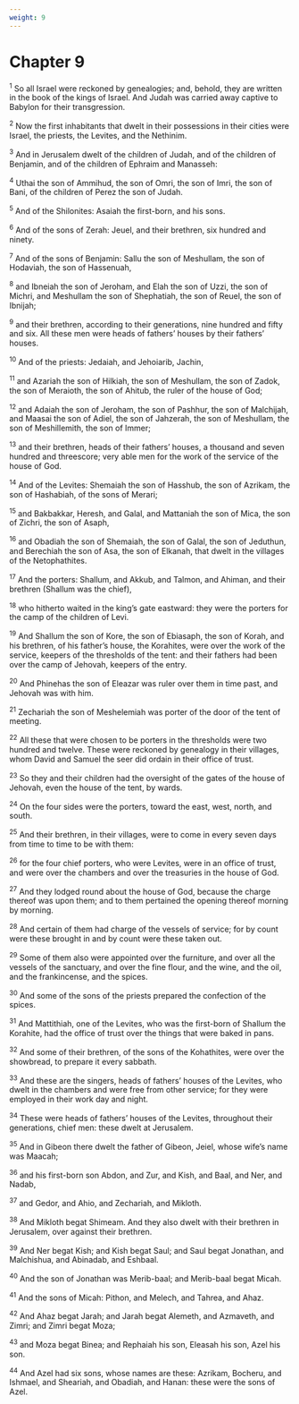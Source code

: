 ```yaml
---
weight: 9
---
```


# Chapter 9

<sup>1</sup> So all Israel were reckoned by genealogies; and, behold, they are written in the book of the kings of Israel. And Judah was carried away captive to Babylon for their transgression. 

<sup>2</sup> Now the first inhabitants that dwelt in their possessions in their cities were Israel, the priests, the Levites, and the Nethinim. 

<sup>3</sup> And in Jerusalem dwelt of the children of Judah, and of the children of Benjamin, and of the children of Ephraim and Manasseh: 

<sup>4</sup> Uthai the son of Ammihud, the son of Omri, the son of Imri, the son of Bani, of the children of Perez the son of Judah. 

<sup>5</sup> And of the Shilonites: Asaiah the first-born, and his sons. 

<sup>6</sup> And of the sons of Zerah: Jeuel, and their brethren, six hundred and ninety. 

<sup>7</sup> And of the sons of Benjamin: Sallu the son of Meshullam, the son of Hodaviah, the son of Hassenuah, 

<sup>8</sup> and Ibneiah the son of Jeroham, and Elah the son of Uzzi, the son of Michri, and Meshullam the son of Shephatiah, the son of Reuel, the son of Ibnijah; 

<sup>9</sup> and their brethren, according to their generations, nine hundred and fifty and six. All these men were heads of fathers’ houses by their fathers’ houses. 

<sup>10</sup> And of the priests: Jedaiah, and Jehoiarib, Jachin, 

<sup>11</sup> and Azariah the son of Hilkiah, the son of Meshullam, the son of Zadok, the son of Meraioth, the son of Ahitub, the ruler of the house of God; 

<sup>12</sup> and Adaiah the son of Jeroham, the son of Pashhur, the son of Malchijah, and Maasai the son of Adiel, the son of Jahzerah, the son of Meshullam, the son of Meshillemith, the son of Immer; 

<sup>13</sup> and their brethren, heads of their fathers’ houses, a thousand and seven hundred and threescore; very able men for the work of the service of the house of God. 

<sup>14</sup> And of the Levites: Shemaiah the son of Hasshub, the son of Azrikam, the son of Hashabiah, of the sons of Merari; 

<sup>15</sup> and Bakbakkar, Heresh, and Galal, and Mattaniah the son of Mica, the son of Zichri, the son of Asaph, 

<sup>16</sup> and Obadiah the son of Shemaiah, the son of Galal, the son of Jeduthun, and Berechiah the son of Asa, the son of Elkanah, that dwelt in the villages of the Netophathites. 

<sup>17</sup> And the porters: Shallum, and Akkub, and Talmon, and Ahiman, and their brethren (Shallum was the chief), 

<sup>18</sup> who hitherto waited in the king’s gate eastward: they were the porters for the camp of the children of Levi. 

<sup>19</sup> And Shallum the son of Kore, the son of Ebiasaph, the son of Korah, and his brethren, of his father’s house, the Korahites, were over the work of the service, keepers of the thresholds of the tent: and their fathers had been over the camp of Jehovah, keepers of the entry. 

<sup>20</sup> And Phinehas the son of Eleazar was ruler over them in time past, and Jehovah was with him. 

<sup>21</sup> Zechariah the son of Meshelemiah was porter of the door of the tent of meeting. 

<sup>22</sup> All these that were chosen to be porters in the thresholds were two hundred and twelve. These were reckoned by genealogy in their villages, whom David and Samuel the seer did ordain in their office of trust. 

<sup>23</sup> So they and their children had the oversight of the gates of the house of Jehovah, even the house of the tent, by wards. 

<sup>24</sup> On the four sides were the porters, toward the east, west, north, and south. 

<sup>25</sup> And their brethren, in their villages, were to come in every seven days from time to time to be with them: 

<sup>26</sup> for the four chief porters, who were Levites, were in an office of trust, and were over the chambers and over the treasuries in the house of God. 

<sup>27</sup> And they lodged round about the house of God, because the charge thereof was upon them; and to them pertained the opening thereof morning by morning. 

<sup>28</sup> And certain of them had charge of the vessels of service; for by count were these brought in and by count were these taken out. 

<sup>29</sup> Some of them also were appointed over the furniture, and over all the vessels of the sanctuary, and over the fine flour, and the wine, and the oil, and the frankincense, and the spices. 

<sup>30</sup> And some of the sons of the priests prepared the confection of the spices. 

<sup>31</sup> And Mattithiah, one of the Levites, who was the first-born of Shallum the Korahite, had the office of trust over the things that were baked in pans. 

<sup>32</sup> And some of their brethren, of the sons of the Kohathites, were over the showbread, to prepare it every sabbath. 

<sup>33</sup> And these are the singers, heads of fathers’ houses of the Levites, who dwelt in the chambers and were free from other service; for they were employed in their work day and night. 

<sup>34</sup> These were heads of fathers’ houses of the Levites, throughout their generations, chief men: these dwelt at Jerusalem. 

<sup>35</sup> And in Gibeon there dwelt the father of Gibeon, Jeiel, whose wife’s name was Maacah; 

<sup>36</sup> and his first-born son Abdon, and Zur, and Kish, and Baal, and Ner, and Nadab, 

<sup>37</sup> and Gedor, and Ahio, and Zechariah, and Mikloth. 

<sup>38</sup> And Mikloth begat Shimeam. And they also dwelt with their brethren in Jerusalem, over against their brethren. 

<sup>39</sup> And Ner begat Kish; and Kish begat Saul; and Saul begat Jonathan, and Malchishua, and Abinadab, and Eshbaal. 

<sup>40</sup> And the son of Jonathan was Merib-baal; and Merib-baal begat Micah. 

<sup>41</sup> And the sons of Micah: Pithon, and Melech, and Tahrea, and Ahaz. 

<sup>42</sup> And Ahaz begat Jarah; and Jarah begat Alemeth, and Azmaveth, and Zimri; and Zimri begat Moza; 

<sup>43</sup> and Moza begat Binea; and Rephaiah his son, Eleasah his son, Azel his son. 

<sup>44</sup> And Azel had six sons, whose names are these: Azrikam, Bocheru, and Ishmael, and Sheariah, and Obadiah, and Hanan: these were the sons of Azel. 


